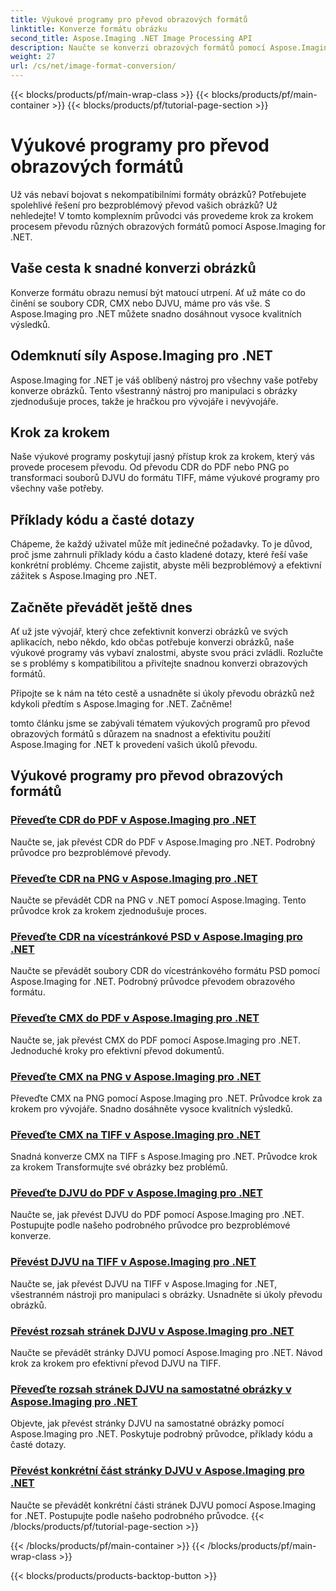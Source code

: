 ```yaml
---
title: Výukové programy pro převod obrazových formátů
linktitle: Konverze formátu obrázku
second_title: Aspose.Imaging .NET Image Processing API
description: Naučte se konverzi obrazových formátů pomocí Aspose.Imaging pro .NET. Bezproblémově převádějte CDR, CMX, DJVU a další. Odborné příručky pro bezchybné výsledky
weight: 27
url: /cs/net/image-format-conversion/
---
```


{{< blocks/products/pf/main-wrap-class >}}
{{< blocks/products/pf/main-container >}}
{{< blocks/products/pf/tutorial-page-section >}}

# Výukové programy pro převod obrazových formátů


Už vás nebaví bojovat s nekompatibilními formáty obrázků? Potřebujete spolehlivé řešení pro bezproblémový převod vašich obrázků? Už nehledejte! V tomto komplexním průvodci vás provedeme krok za krokem procesem převodu různých obrazových formátů pomocí Aspose.Imaging for .NET.

## Vaše cesta k snadné konverzi obrázků

Konverze formátu obrazu nemusí být matoucí utrpení. Ať už máte co do činění se soubory CDR, CMX nebo DJVU, máme pro vás vše. S Aspose.Imaging pro .NET můžete snadno dosáhnout vysoce kvalitních výsledků.

## Odemknutí síly Aspose.Imaging pro .NET

Aspose.Imaging for .NET je váš oblíbený nástroj pro všechny vaše potřeby konverze obrázků. Tento všestranný nástroj pro manipulaci s obrázky zjednodušuje proces, takže je hračkou pro vývojáře i nevývojáře.

## Krok za krokem

Naše výukové programy poskytují jasný přístup krok za krokem, který vás provede procesem převodu. Od převodu CDR do PDF nebo PNG po transformaci souborů DJVU do formátu TIFF, máme výukové programy pro všechny vaše potřeby.

## Příklady kódu a časté dotazy

Chápeme, že každý uživatel může mít jedinečné požadavky. To je důvod, proč jsme zahrnuli příklady kódu a často kladené dotazy, které řeší vaše konkrétní problémy. Chceme zajistit, abyste měli bezproblémový a efektivní zážitek s Aspose.Imaging pro .NET.

## Začněte převádět ještě dnes

Ať už jste vývojář, který chce zefektivnit konverzi obrázků ve svých aplikacích, nebo někdo, kdo občas potřebuje konverzi obrázků, naše výukové programy vás vybaví znalostmi, abyste svou práci zvládli. Rozlučte se s problémy s kompatibilitou a přivítejte snadnou konverzi obrazových formátů.

Připojte se k nám na této cestě a usnadněte si úkoly převodu obrázků než kdykoli předtím s Aspose.Imaging for .NET. Začněme!

tomto článku jsme se zabývali tématem výukových programů pro převod obrazových formátů s důrazem na snadnost a efektivitu použití Aspose.Imaging for .NET k provedení vašich úkolů převodu.

## Výukové programy pro převod obrazových formátů
### [Převeďte CDR do PDF v Aspose.Imaging pro .NET](./convert-cdr-to-pdf/)
Naučte se, jak převést CDR do PDF v Aspose.Imaging pro .NET. Podrobný průvodce pro bezproblémové převody.
### [Převeďte CDR na PNG v Aspose.Imaging pro .NET](./convert-cdr-to-png/)
Naučte se převádět CDR na PNG v .NET pomocí Aspose.Imaging. Tento průvodce krok za krokem zjednodušuje proces.
### [Převeďte CDR na vícestránkové PSD v Aspose.Imaging pro .NET](./convert-cdr-to-psd-multipage/)
Naučte se převádět soubory CDR do vícestránkového formátu PSD pomocí Aspose.Imaging for .NET. Podrobný průvodce převodem obrazového formátu.
### [Převeďte CMX do PDF v Aspose.Imaging pro .NET](./convert-cmx-to-pdf/)
Naučte se, jak převést CMX do PDF pomocí Aspose.Imaging pro .NET. Jednoduché kroky pro efektivní převod dokumentů.
### [Převeďte CMX na PNG v Aspose.Imaging pro .NET](./convert-cmx-to-png/)
Převeďte CMX na PNG pomocí Aspose.Imaging pro .NET. Průvodce krok za krokem pro vývojáře. Snadno dosáhněte vysoce kvalitních výsledků.
### [Převeďte CMX na TIFF v Aspose.Imaging pro .NET](./convert-cmx-to-tiff/)
Snadná konverze CMX na TIFF s Aspose.Imaging pro .NET. Průvodce krok za krokem Transformujte své obrázky bez problémů.
### [Převeďte DJVU do PDF v Aspose.Imaging pro .NET](./convert-djvu-to-pdf/)
Naučte se, jak převést DJVU do PDF pomocí Aspose.Imaging pro .NET. Postupujte podle našeho podrobného průvodce pro bezproblémové konverze.
### [Převést DJVU na TIFF v Aspose.Imaging pro .NET](./convert-djvu-to-tiff/)
Naučte se, jak převést DJVU na TIFF v Aspose.Imaging for .NET, všestranném nástroji pro manipulaci s obrázky. Usnadněte si úkoly převodu obrázků.
### [Převést rozsah stránek DJVU v Aspose.Imaging pro .NET](./convert-range-of-djvu-pages/)
Naučte se převádět stránky DJVU pomocí Aspose.Imaging pro .NET. Návod krok za krokem pro efektivní převod DJVU na TIFF.
### [Převeďte rozsah stránek DJVU na samostatné obrázky v Aspose.Imaging pro .NET](./convert-range-of-djvu-pages-to-separate-images/)
Objevte, jak převést stránky DJVU na samostatné obrázky pomocí Aspose.Imaging pro .NET. Poskytuje podrobný průvodce, příklady kódu a časté dotazy.
### [Převést konkrétní část stránky DJVU v Aspose.Imaging pro .NET](./convert-specific-portion-of-djvu-page/)
Naučte se převádět konkrétní části stránek DJVU pomocí Aspose.Imaging for .NET. Postupujte podle našeho podrobného průvodce.
{{< /blocks/products/pf/tutorial-page-section >}}

{{< /blocks/products/pf/main-container >}}
{{< /blocks/products/pf/main-wrap-class >}}

{{< blocks/products/products-backtop-button >}}
